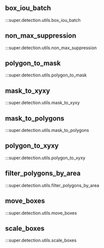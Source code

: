 ## box_iou_batch

:::super.detection.utils.box_iou_batch

## non_max_suppression

:::super.detection.utils.non_max_suppression

## polygon_to_mask

:::super.detection.utils.polygon_to_mask

## mask_to_xyxy

:::super.detection.utils.mask_to_xyxy

## mask_to_polygons

:::super.detection.utils.mask_to_polygons

## polygon_to_xyxy

:::super.detection.utils.polygon_to_xyxy

## filter_polygons_by_area

:::super.detection.utils.filter_polygons_by_area

## move_boxes

:::super.detection.utils.move_boxes

## scale_boxes

:::super.detection.utils.scale_boxes
